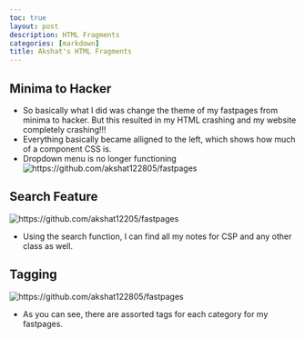 ```yaml
---
toc: true
layout: post
description: HTML Fragments
categories: [markdown]
title: Akshat's HTML Fragments
---
```


## Minima to Hacker

- So basically what I did was change the theme of my fastpages from minima to hacker. But this resulted in my HTML crashing and my website completely crashing!!!
- Everything basically became alligned to the left, which shows how much of a component CSS is.
- Dropdown menu is no longer functioning
![]({{site.baseurl}}/images/HTMLcrash.png "https://github.com/akshat122805/fastpages") 


## Search Feature

![]({{site.baseurl}}/images/searchbar.png "https://github.com/akshat12205/fastpages")

- Using the search function, I can find all my notes for CSP and any other class as well.


## Tagging

![]({{site.baseurl}}/images/tags.png "https://github.com/akshat122805/fastpages")

- As you can see, there are assorted tags for each category for my fastpages.
